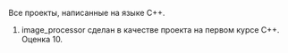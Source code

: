 Все проекты, написанные на языке C++.

1. image_processor сделан в качестве проекта на первом курсе С++. Оценка 10.
